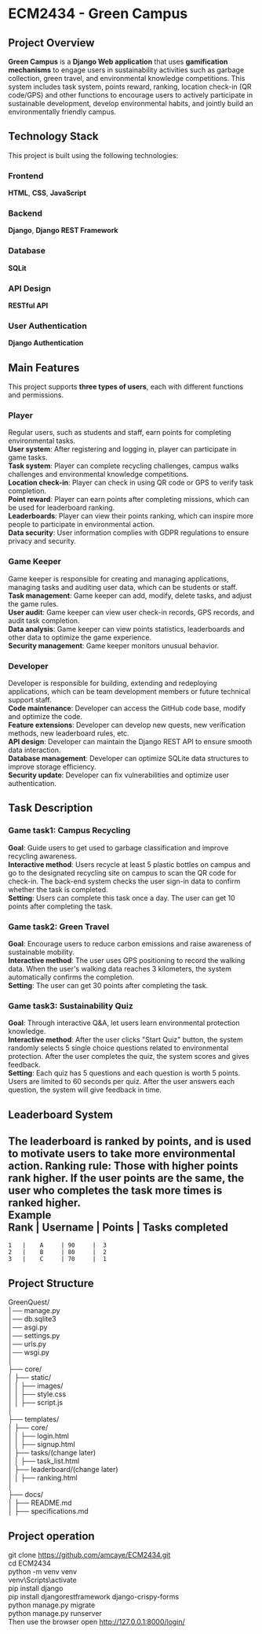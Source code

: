 # ECM2434 - Green Campus
## Project Overview
**Green Campus** is a **Django Web application** that uses **gamification mechanisms** to engage users in sustainability activities such as garbage collection, green travel, and environmental knowledge competitions. This system includes task system, points reward, ranking, location check-in (QR code/GPS) and other functions to encourage users to actively participate in sustainable development, develop environmental habits, and jointly build an environmentally friendly campus.

## Technology Stack
This project is built using the following technologies:
### Frontend
 **HTML**, **CSS**, **JavaScript**
### Backend
 **Django**, **Django REST Framework**
### Database
 **SQLit**
### API Design
 **RESTful API**
### User Authentication
 **Django Authentication**

## Main Features
This project supports **three types of users**, each with different functions and permissions.
### Player
Regular users, such as students and staff, earn points for completing environmental tasks.  
 **User system**: After registering and logging in, player can participate in game tasks.  
 **Task system**: Player can complete recycling challenges, campus walks challenges and environmental knowledge competitions.  
 **Location check-in**: Player can check in using QR code or GPS to verify task completion.  
 **Point reward**: Player can earn points after completing missions, which can be used for leaderboard ranking.  
 **Leaderboards**: Player can view their points ranking, which can inspire more people to participate in environmental action.  
 **Data security**: User information complies with GDPR regulations to ensure privacy and security.
### Game Keeper
Game keeper is responsible for creating and managing applications, managing tasks and auditing user data, which can be students or staff.  
 **Task management**: Game keeper can add, modify, delete tasks, and adjust the game rules.  
 **User audit**: Game keeper can view user check-in records, GPS records, and audit task completion.  
 **Data analysis**: Game keeper can view points statistics, leaderboards and other data to optimize the game experience.  
 **Security management**: Game keeper monitors unusual behavior.  
### Developer
Developer is responsible for building, extending and redeploying applications, which can be team development members or future technical support staff.  
 **Code maintenance**: Developer can access the GitHub code base, modify and optimize the code.  
 **Feature extensions**: Developer can develop new quests, new verification methods, new leaderboard rules, etc.  
 **API design**: Developer can maintain the Django REST API to ensure smooth data interaction.  
 **Database management**: Developer can optimize SQLite data structures to improve storage efficiency.  
 **Security update**: Developer can fix vulnerabilities and optimize user authentication.  

## Task Description
### Game task1: Campus Recycling
 **Goal**: Guide users to get used to garbage classification and improve recycling awareness.  
 **Interactive method**: Users recycle at least 5 plastic bottles on campus and go to the designated recycling site on campus to scan the QR code for check-in. The back-end system checks the user sign-in data to confirm whether the task is completed.  
 **Setting**: Users can complete this task once a day. The user can get 10 points after completing the task.  
### Game task2: Green Travel
 **Goal**: Encourage users to reduce carbon emissions and raise awareness of sustainable mobility.  
 **Interactive method**: The user uses GPS positioning to record the walking data. When the user's walking data reaches 3 kilometers, the system automatically confirms the completion.  
 **Setting**: The user can get 30 points after completing the task.  
### Game task3: Sustainability Quiz
 **Goal**: Through interactive Q&A, let users learn environmental protection knowledge.  
 **Interactive method**: After the user clicks "Start Quiz" button, the system randomly selects 5 single choice questions related to environmental protection. After the user completes the quiz, the system scores and gives feedback.  
 **Setting**: Each quiz has 5 questions and each question is worth 5 points. Users are limited to 60 seconds per quiz. After the user answers each question, the system will give feedback in time.  

## Leaderboard System
The leaderboard is ranked by points, and is used to motivate users to take more environmental action.
 **Ranking rule**: Those with higher points rank higher. If the user points are the same, the user who completes the task more times is ranked higher.  
 **Example**  
 **Rank | Username | Points | Tasks completed**  
   ------------------------------------------  
    1   |    A     | 90     |  3  
    2   |    B     | 80     |  2  
    3   |    C     | 70     |  1  

## Project Structure
GreenQuest/  
│── manage.py  
│── db.sqlite3  
│── asgi.py  
│── settings.py  
│── urls.py  
│── wsgi.py  
│  
├── core/  
│   ├── static/  
│   │   ├── images/  
│   │   ├── style.css    
│   │   ├── script.js    
│  
├── templates/  
│   ├── core/  
│   │   ├── login.html  
│   │   ├── signup.html  
│   ├── tasks/(change later)  
│   │   ├── task_list.html  
│   ├── leaderboard/(change later)  
│   │   ├── ranking.html  
│  
├── docs/  
│   ├── README.md  
│   ├── specifications.md  

## Project operation
git clone https://github.com/amcaye/ECM2434.git  
cd ECM2434  
python -m venv venv  
venv\Scripts\activate  
pip install django  
pip install djangorestframework django-crispy-forms  
python manage.py migrate  
python manage.py runserver  
Then use the browser open http://127.0.0.1:8000/login/  

